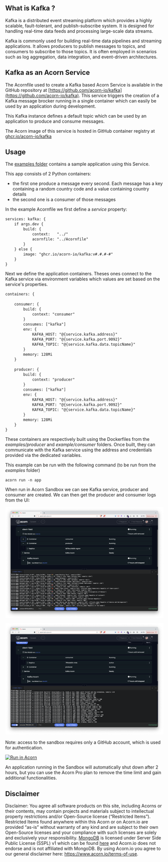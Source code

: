 ## What is Kafka ?

Kafka is a distributed event streaming platform which provides a highly scalable, fault-tolerant, and publish-subscribe system. It is designed for handling real-time data feeds and processing large-scale data streams.

Kafka is commonly used for building real-time data pipelines and streaming applications. It allows producers to publish messages to topics, and consumers to subscribe to those topics. It is often employed in scenarios such as log aggregation, data integration, and event-driven architectures.

## Kafka as an Acorn Service

The Acornfile used to create a Kafka based Acorn Service is available in the GitHub repository at [https://github.com/acorn-io/kafka](https://github.com/acorn-io/kafka). This service triggers the creation of a Kafka message brocker running in a single container which can easily be used by an application during development.

This Kafka instance defines a default topic which can be used by an application to produce and consume messages.

The Acorn image of this service is hosted in GitHub container registry at [ghcr.io/acorn-io/kafka](ghcr.io/acorn-io/kafka)

## Usage

The [examples folder](https://github.com/acorn-io/kafka/tree/main/examples) contains a sample application using this Service.

This app consists of 2 Python containers:
- the first one produce a message every second. Each message has a key containing a random country code and a value containing country details 
- the second one is a consumer of those messages

In the example Acornfile  we first define a *service* property:

```
services: kafka: {
	if args.dev {
		build: {
			context:   "../"
			acornfile: "../Acornfile"
		}
	} else {
		image: "ghcr.io/acorn-io/kafka:v#.#.#-#"
	}
}
```

Next we define the application containers. Theses ones connect to the Kafka service via environment variables which values are set based on the service's properties.

```
containers: {

	consumer: {
		build: {
			context: "consumer"
		}
		consumes: ["kafka"]
		env: {
			KAFKA_HOST: "@{service.kafka.address}"
			KAFKA_PORT: "@{service.kafka.port.9092}"
			KAFKA_TOPIC: "@{service.kafka.data.topicName}"
		}
		memory: 128Mi
	}

	producer: {
		build: {
			context: "producer"
		}
		consumes: ["kafka"]
		env: {
			KAFKA_HOST: "@{service.kafka.address}"
			KAFKA_PORT: "@{service.kafka.port.9092}"
			KAFKA_TOPIC: "@{service.kafka.data.topicName}"
		}
		memory: 128Mi
	}
}
```

These containers are respectively built using the Dockerfiles from the *examples/producer* and *example/consumer* folders. Once built, they can communicate with the Kafka service using the address and credentials provided via the dedicated variables.

This example can be run with the following command (to be run from the *examples* folder)

```
acorn run -n app
```

When run in Acorn Sandbox we can see Kafka service, producer and consumer are created. We can then get the producer and consumer logs from the UI:

![Producer logs](./examples/images/producer.png)

![Consumer logs](./examples/images/consumer.png)

Note: access to the sandbox requires only a GitHub account, which is used for authentication.

[![Run in Acorn](https://acorn.io/v1-ui/run/badge?image=ghcr.io+acorn-io+kafka+examples:v%23.%23.%23-%23)](https://acorn.io/run/ghcr.io/acorn-io/kafka/examples:v%23.%23.%23-%23)

An application running in the Sandbox will automatically shut down after 2 hours, but you can use the Acorn Pro plan to remove the time limit and gain additional functionalities.

## Disclaimer

Disclaimer: You agree all software products on this site, including Acorns or their contents, may contain projects and materials subject to intellectual property restrictions and/or Open-Source license (“Restricted Items”). Restricted Items found anywhere within this Acorn or on Acorn.io are provided “as-is” without warranty of any kind and are subject to their own Open-Source licenses and your compliance with such licenses are solely and exclusively your responsibility. [MongoDB](https://mongodb.com) is licensed under Server Side Public License (SSPL) v1 which can be found [here](https://github.com/mongodb/mongo/blob/master/LICENSE-Community.txt) and Acorn.io does not endorse and is not affiliated with MongoDB. By using Acorn.io you agree to our general disclaimer here: <https://www.acorn.io/terms-of-use>.